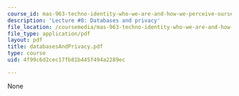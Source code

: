 ```yaml
---
course_id: mas-963-techno-identity-who-we-are-and-how-we-perceive-ourselves-and-others-spring-2002
description: 'Lecture #8: Databases and privacy'
file_location: /coursemedia/mas-963-techno-identity-who-we-are-and-how-we-perceive-ourselves-and-others-spring-2002/4f99c6d2cec17fb81b445f494a2289ec_databasesAndPrivacy.pdf
file_type: application/pdf
layout: pdf
title: databasesAndPrivacy.pdf
type: course
uid: 4f99c6d2cec17fb81b445f494a2289ec

---
```

None